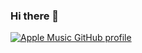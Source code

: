 ### Hi there 👋

<!--
**Sn-Kinos/Sn-Kinos** is a ✨ _special_ ✨ repository because its `README.md` (this file) appears on your GitHub profile.

Here are some ideas to get you started:

- 🔭 I’m currently working on ...
- 🌱 I’m currently learning ...
- 👯 I’m looking to collaborate on ...
- 🤔 I’m looking for help with ...
- 💬 Ask me about ...
- 📫 How to reach me: ...
- 😄 Pronouns: ...
- ⚡ Fun fact: ...
-->
[![Apple Music GitHub profile](https://music-profile.rayriffy.com/theme/dark.svg?uid=000584.07b841071b6f4d66a1563825f2cce856.0556)](https://github.com/rayriffy/apple-music-github-profile)
